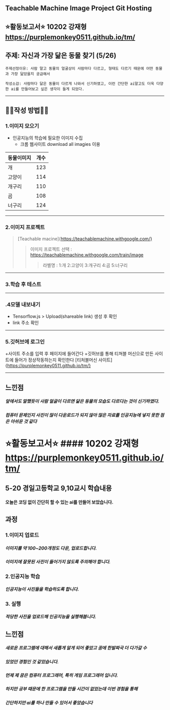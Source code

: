 ## Teachable Machine Image Project Git Hosting
## :star:활동보고서:star: 10202 강재형   https://purplemonkey0511.github.io/tm/
주제: 자신과 가장 닮은 동물 찾기 (5/26)
-------------
~~~~
주제선정이유: 사람 말고 동물의 얼굴상이 사람마다 다르고, 형태도 다르기 때문에 어떤 동물과 가장 닮았을지 궁금해서
~~~~
~~~~
작성소감: 사람마다 닮은 동물이 다르게 나와서 신기하였고, 이런 간단한 ai말고도 더욱 다양한 ai를 만들어보고 싶은 생각이 들게 되었다.
~~~~
----------------------
## :frog::dog:작성 방법:dog::frog:
### 1.이미지 모으기
+ 인공지능의 학습에 필요한 이미지 수집
  + 크롬 웹사이트 download all imagies 이용

|동물이미지|개수|
|---------|----------|
|개|123|
|고양이|114|
|개구리|110|
|곰|108|
|너구리|124|

-------------------------
### 2.이미지 프로젝트
>[Teachable macine]{https://teachablemachine.withgoogle.com/}
>>이미지 프로젝트 선택 : <https://teachablemachine.withgoogle.com/train/image>
>>>라벨명 : 1:개 2:고양이 3:개구리 4:곰 5:너구리
----------------------------

### 3.학습 후 테스트
-----------------------------
### .4모델 내보내기
+ Tensorflow.js > Upload(shareable link) 생성 후 확인
+ link 주소 확인
-------------------------------
### 5.깃허브에 로그인
+사이트 주소를 입력 후 페이지에 들어간다
+깃허브를 통해 티쳐블 머신으로 만든 사이트에 들어가 정상작동하는지 확인한다
[티처블머신 사이트]{https://purplemonkey0511.github.io/tm/}

--------------------------
느낀점
--------------------
##### 앞에서도 말했듯이 사람 얼굴이 다르면 닮은 동물의 모습도 다르다는 것이 신기하였다.
##### 컴퓨터 문제인지 사진이 많이 다운로드가 되지 않아 많은 자료를 인공지능에 넣지 못한 점은 아쉬운 것 같다








:star:활동보고서:star:   #### 10202 강재형   https://purplemonkey0511.github.io/tm/
=============
5-20 경일고등학교 9,10교시 학습내용
-------------

#### 오늘은 코딩 없이 간단히 할 수 있는 ai를 만들어 보았습니다.

과정
-------------
### 1.이미지 업로드
##### 이미지를 약 100~200개정도 다운, 업로드합니다.
##### 이미지에 잘못된 사진이 들어가지 않도록 주의해야 합니다.

### 2.인공지능 학습
##### 인공지능이 사진들을 학습하도록 합니다.

### 3. 실행
##### 적당한 사진을 업로드해 인공지능을 실행해봅니다.
느낀점
-------------
##### 새로운 프로그램에 대해서 새롭게 알게 되어 좋았고 꿈에 한발짜국 더 다가갈 수
##### 있었던 경험인 것 같았습니다.
##### 먼제 제 꿈은 컴퓨터 프로그래머, 특히 게임 프로그래머 입니다.
##### 하지만 공부 때문에 한 프로그램을 만들 시간이 없었는데 이번 경험을 통해
##### 간단하지만 ai를 하나 만들 수 있어서 좋았습니다

